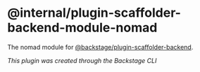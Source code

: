# @internal/plugin-scaffolder-backend-module-nomad

The nomad module for [@backstage/plugin-scaffolder-backend](https://www.npmjs.com/package/@backstage/plugin-scaffolder-backend).

_This plugin was created through the Backstage CLI_

